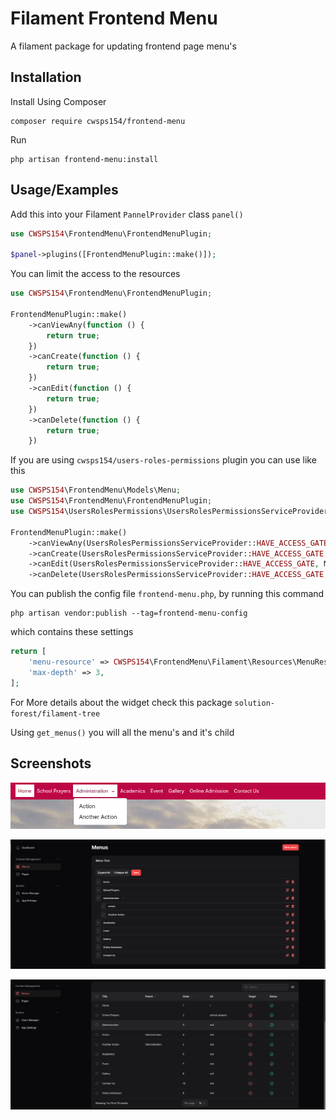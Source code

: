 
# Filament Frontend Menu

A filament package for updating frontend page menu's

## Installation

Install Using Composer

```shell
composer require cwsps154/frontend-menu
```
Run

```shell
php artisan frontend-menu:install
```

## Usage/Examples

Add this into your Filament `PannelProvider` class `panel()`
```php
use CWSPS154\FrontendMenu\FrontendMenuPlugin;

$panel->plugins([FrontendMenuPlugin::make()]);
```

You can limit the access to the resources
```php
use CWSPS154\FrontendMenu\FrontendMenuPlugin;

FrontendMenuPlugin::make()
    ->canViewAny(function () {
        return true;
    })
    ->canCreate(function () {
        return true;
    })
    ->canEdit(function () {
        return true;
    })
    ->canDelete(function () {
        return true;
    })
```

If you are using `cwsps154/users-roles-permissions` plugin you can use like this

```php
use CWSPS154\FrontendMenu\Models\Menu;
use CWSPS154\FrontendMenu\FrontendMenuPlugin;
use CWSPS154\UsersRolesPermissions\UsersRolesPermissionsServiceProvider;

FrontendMenuPlugin::make()
    ->canViewAny(UsersRolesPermissionsServiceProvider::HAVE_ACCESS_GATE, Menu::VIEW_MENU)
    ->canCreate(UsersRolesPermissionsServiceProvider::HAVE_ACCESS_GATE, Menu::CREATE_MENU)
    ->canEdit(UsersRolesPermissionsServiceProvider::HAVE_ACCESS_GATE, Menu::EDIT_MENU)
    ->canDelete(UsersRolesPermissionsServiceProvider::HAVE_ACCESS_GATE, Menu::DELETE_MENU),
```

You can publish the config file `frontend-menu.php`, by running this command

```shell
php artisan vendor:publish --tag=frontend-menu-config
```

which contains these settings

```php
return [
    'menu-resource' => CWSPS154\FrontendMenu\Filament\Resources\MenuResource::class,
    'max-depth' => 3,
];
```
For More details about the widget check this package `solution-forest/filament-tree`

Using `get_menus()` you will all the menu's and it's child

## Screenshots

![Frontend Menu Screenshot Widget](screenshorts/frontend-menu.png)

![Frontend Menu Screenshot Widget](screenshorts/widget.png)

![Frontend Menu Screenshot Widget](screenshorts/list.png)

